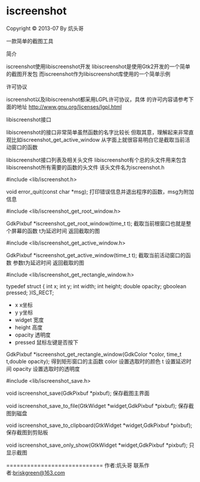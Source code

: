 iscreenshot
===========

Copyright © 2013-07 By 炕头哥

一款简单的截图工具

简介

iscreenshot使用libiscreenshot开发
libiscreenshot是使用Gtk2开发的一个简单的截图开发包
而iscreenshot作为libiscreenshot库使用的一个简单示例

许可协议

iscreenshot以及libiscreenshot都采用LGPL许可协议，具体
的许可内容请参考下面的地址
http://www.gnu.org/licenses/lgpl.html

libiscreenshot接口

libiscreenshot的接口非常简单虽然函数的名字比较长
但取其意，理解起来非常直观比如iscreenshot_get_active_window
从字面上就很容易明白它是截取当前活动窗口的函数

libiscreenshot接口列表及相关头文件
libiscreenshot有个总的头文件用来包含libiscreenshot所有需要的函数的头文件
该头文件名为iscreenshot.h

#include <lib/iscreenshot.h>

void error_quit(const char *msg);
打印错误信息并退出程序的函数，msg为附加信息

#include <lib/iscreenshot_get_root_window.h>

GdkPixbuf *iscreenshot_get_root_window(time_t t);
截取当前根窗口也就是整个屏幕的函数
t为延迟时间
返回截取的图

#include <lib/iscreenshot_get_active_window.h>

GdkPixbuf *iscreenshot_get_active_window(time_t t);
截取当前活动窗口的函数
参数t为延迟时间
返回截取的图

#include <lib/iscreenshot_get_rectangle_window.h>

typedef struct
{
	int x;
	int y;
	int width;
	int height;
	double opacity;
	gboolean pressed;
}IS_RECT;

 * x x坐标
 * y y坐标
 * widget 宽度
 * height 高度
 * opacity 透明度
 * pressed 鼠标左键是否按下


GdkPixbuf *iscreenshot_get_rectangle_window(GdkColor *color,
		time_t t,double opacity);
得到矩形窗口的主函数
color 设置选取时的颜色
t 设置延迟时间
opacity 设置选取时的透明度

#include <lib/iscreenshot_save.h>

void iscreenshot_save(GdkPixbuf *pixbuf);
保存截图主界面

void iscreenshot_save_to_file(GtkWidget *widget,GdkPixbuf *pixbuf);
保存截图到磁盘

void iscreenshot_save_to_clipboard(GtkWidget *widget,GdkPixbuf *pixbuf);
保存截图到剪贴板

void iscreenshot_save_only_show(GtkWidget *widget,GdkPixbuf *pixbuf);
只显示截图

============================
作者:炕头哥
联系作者:briskgreen@163.com
